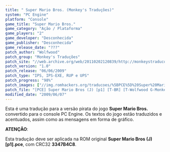 ```yaml
---
title: " Super Mario Bros. (Monkey's Traduções)"
system: "PC Engine"
platform: "Console"
game_title: "Super Mario Bros."
game_category: "Ação / Plataforma"
game_players: "2"
game_developer: "Desconhecida"
game_publisher: "Desconhecida"
game_release_date: "???"
patch_author: "Wolfwood"
patch_group: "Monkey's Traduções"
patch_site: "//web.archive.org/web/20110202120839/http://monkeystraducoes.com/"
patch_version: "1.0"
patch_release: "06/06/2009"
patch_type: "IPS, IPS-EXE, RUP e UPS"
patch_progress: "98%"
patch_images: ["//img.romhackers.org/traducoes/%5BPCE%5D%20Super%20Mario%20Bros.%20-%20Monkey's%20Tradu%C3%A7%C3%B5es%20-%201.png","//img.romhackers.org/traducoes/%5BPCE%5D%20Super%20Mario%20Bros.%20-%20Monkey's%20Tradu%C3%A7%C3%B5es%20-%202.png","//img.romhackers.org/traducoes/%5BPCE%5D%20Super%20Mario%20Bros.%20-%20Monkey's%20Tradu%C3%A7%C3%B5es%20-%203.png"]
patch_file: "[PCE] Super Mario Bros (J) [p1] [T-BR] [T-Wolfwood G-Monkey's Traduções] [V-1.0 P-98% A-2009].rar"
modified_date: "2009/06/07"
---
```

Esta é uma tradução para a versão pirata do jogo <b>Super Mario Bros.</b> convertido para o console PC Engine. Os textos do jogo estão traduzidos e acentuados, assim como as mensagens em forma de gráfico.

<b>ATENÇÃO</b>:

Esta tradução deve ser aplicada na ROM original <b>Super Mario Bros (J) [p1].pce</b>, com CRC32 <b>3347B4C8</b>.
